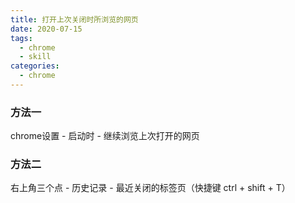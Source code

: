 ```yaml
---
title: 打开上次关闭时所浏览的网页
date: 2020-07-15
tags:
  - chrome
  - skill
categories:
  - chrome
---
```


### 方法一
chrome设置 - 启动时 - 继续浏览上次打开的网页

### 方法二
右上角三个点 - 历史记录 - 最近关闭的标签页（快捷键 ctrl + shift + T）